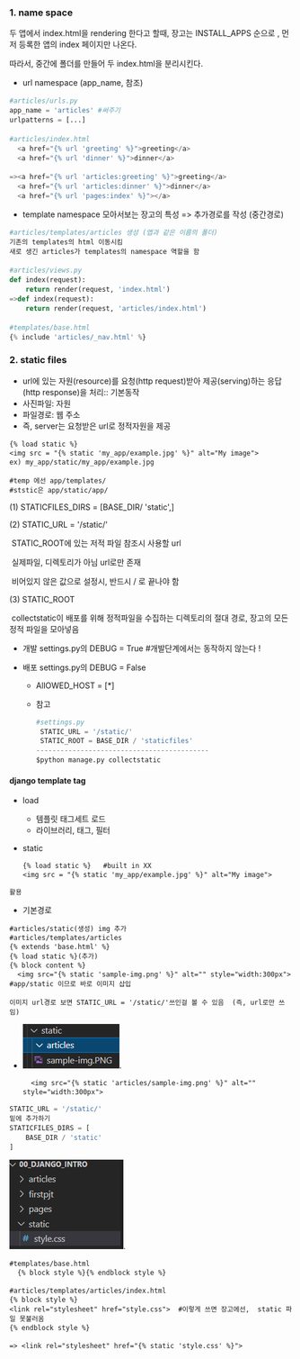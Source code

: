 ### 1. name space

두 앱에서 index.html을 rendering 한다고 할때, 장고는 INSTALL_APPS 순으로 , 먼저 등록한 앱의 index 페이지만 나온다.

따라서, 중간에 폴더를 만들어 두 index.html을 분리시킨다.

- url namespace (app_name, 참조)

```python
#articles/urls.py
app_name = 'articles' #써주기 
urlpatterns = [...]

#articles/index.html
  <a href="{% url 'greeting' %}">greeting</a>
  <a href="{% url 'dinner' %}">dinner</a>

=><a href="{% url 'articles:greeting' %}">greeting</a>
  <a href="{% url 'articles:dinner' %}">dinner</a>
  <a href="{% url 'pages:index' %}"></a>
```

- template namespace
  모아서보는 장고의 특성 => 추가경로를 작성 (중간경로)

```python
#articles/templates/articles 생성 (앱과 같은 이름의 폴더)
기존의 templates의 html 이동시킴
새로 생긴 articles가 templates의 namespace 역할을 함

#articles/views.py
def index(request):
    return render(request, 'index.html')
=>def index(request):
    return render(request, 'articles/index.html')

#templates/base.html
{% include 'articles/_nav.html' %}
```



### 2. static files

- url에 있는 자원(resource)를 요청(http request)받아 제공(serving)하는 응답(http response)을 처리:: 기본동작
- 사진파일: 자원
- 파일경로: 웹 주소
- 즉, server는 요청받은 url로 정적자원을 제공

```django
{% load static %}
<img src = "{% static 'my_app/example.jpg' %}" alt="My image">
ex) my_app/static/my_app/example.jpg

#temp 에선 app/templates/
#ststic은 app/static/app/
```



(1) STATICFILES_DIRS = [BASE_DIR/ 'static',]

(2) STATIC_URL = '/static/'

​	STATIC_ROOT에 있는 저적 파일 참조시 사용할 url

​	실제파일, 디렉토리가 아님 url로만 존재

​	비어있지 않은 값으로 설정시, 반드시 / 로 끝나야 함

(3) STATIC_ROOT

​	collectstatic이 배포를 위해 정적파일을 수집하는 디렉토리의 절대 경로, 장고의 모든 정적 파일을 모아넣음

 - 개발 settings.py의 DEBUG = True       #개발단계에서는 동작하지 않는다 !

 - 배포 settings.py의 DEBUG = False 

   - AllOWED_HOST = [*]

   - 참고

     ```python
     #settings.py
      STATIC_URL = '/static/'
      STATIC_ROOT = BASE_DIR / 'staticfiles'
     -------------------------------------------
     $python manage.py collectstatic
     ```






#### django template tag

- load

  - 템플릿 태그세트 로드
  - 라이브러리, 태그, 필터

- static

  ```django
  {% load static %}   #built in XX
  <img src = "{% static 'my_app/example.jpg' %}" alt="My image">
  ```



`활용`

- 기본경로

```django
#articles/static(생성) img 추가
#articles/templates/articles
{% extends 'base.html' %}
{% load static %}(추가)
{% block content %}
  <img src="{% static 'sample-img.png' %}" alt="" style="width:300px">   #app/static 이므로 바로 이미지 삽입

이미지 url경로 보면 STATIC_URL = '/static/'쓰인걸 볼 수 있음  (즉, url로만 쓰임)
```

- ![image-20220304110859934](images/image-20220304110859934.png).

  ```django
    <img src="{% static 'articles/sample-img.png' %}" alt="" style="width:300px">
  ```

```python
STATIC_URL = '/static/'
밑에 추가하기
STATICFILES_DIRS = [
    BASE_DIR / 'static'
]
```

![image-20220304111351381](images/image-20220304111351381.png).

```django
#templates/base.html
  {% block style %}{% endblock style %}

#articles/templates/articles/index.html
{% block style %}
<link rel="stylesheet" href="style.css">  #이렇게 쓰면 장고에선,  static 파일 못불러옴
{% endblock style %}

=> <link rel="stylesheet" href="{% static 'style.css' %}">

```













